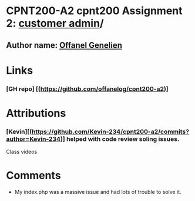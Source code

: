 # CPNT200-A2 cpnt200 Assignment 2: [customer admin](https://github.com/sait-wbdv/assessments)/

## Author name: [Offanel Genelien](htpps:github.com/Offanelog) 

# Links
  ### [GH repo] [(https://github.com/offanelog/cpnt200-a2)]

  

# Attributions
### [Kevin][(https://github.com/Kevin-234/cpnt200-a2/commits?author=Kevin-234)] helped with code review soling issues.
Class videos 


  
  # Comments
  - My index.php was a massive issue  and had lots of trouble to solve it.
 